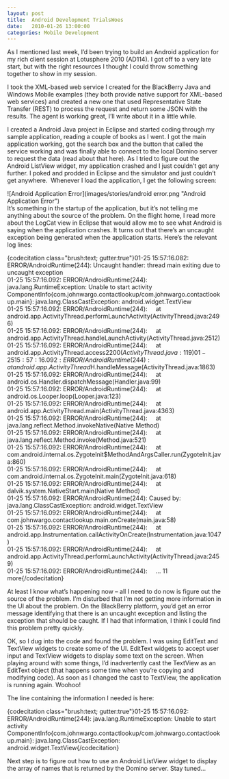 ```yaml
---
layout: post
title:  Android Development TrialsWoes
date:   2010-01-26 13:00:00
categories: Mobile Development
---
```

As I mentioned last week, I’d been trying to build an Android application for my rich client session at Lotusphere 2010 (AD114). I got off to a very late start, but with the right resources I thought I could throw something together to show in my session.

I took the XML-based web service I created for the BlackBerry Java and Windows Mobile examples (they both provide native support for XML-based web services) and created a new one that used Representative State Transfer (REST) to process the request and return some JSON with the results. The agent is working great, I’ll write about it in a little while.

I created a Android Java project in Eclipse and started coding through my sample application, reading a couple of books as I went. I got the main application working, got the search box and the button that called the service working and was finally able to connect to the local Domino server to request the data (read about that here). As I tried to figure out the Android ListView widget, my application crashed and I just couldn’t get any further. I poked and prodded in Eclipse and the simulator and just couldn’t get anywhere.  Whenever I load the application, I get the following screen:

![Android Application Error](images/stories/android error.png "Android Application Error")  
It’s something in the startup of the application, but it’s not telling me anything about the source of the problem. On the flight home, I read more about the LogCat view in Eclipse that would allow me to see what Android is saying when the application crashes. It turns out that there’s an uncaught exception being generated when the application starts. Here’s the relevant log lines:

{codecitation class="brush:text; gutter:true"}01-25 15:57:16.082: ERROR/AndroidRuntime(244): Uncaught handler: thread main exiting due to uncaught exception  
01-25 15:57:16.092: ERROR/AndroidRuntime(244): java.lang.RuntimeException: Unable to start activity ComponentInfo{com.johnwargo.contactlookup/com.johnwargo.contactlookup.main}: java.lang.ClassCastException: android.widget.TextView  
01-25 15:57:16.092: ERROR/AndroidRuntime(244):     at android.app.ActivityThread.performLaunchActivity(ActivityThread.java:2496)  
01-25 15:57:16.092: ERROR/AndroidRuntime(244):     at android.app.ActivityThread.handleLaunchActivity(ActivityThread.java:2512)  
01-25 15:57:16.092: ERROR/AndroidRuntime(244):     at android.app.ActivityThread.access$2200(ActivityThread.java:119)  
01-25 15:57:16.092: ERROR/AndroidRuntime(244):     at android.app.ActivityThread$H.handleMessage(ActivityThread.java:1863)  
01-25 15:57:16.092: ERROR/AndroidRuntime(244):     at android.os.Handler.dispatchMessage(Handler.java:99)  
01-25 15:57:16.092: ERROR/AndroidRuntime(244):     at android.os.Looper.loop(Looper.java:123)  
01-25 15:57:16.092: ERROR/AndroidRuntime(244):     at android.app.ActivityThread.main(ActivityThread.java:4363)  
01-25 15:57:16.092: ERROR/AndroidRuntime(244):     at java.lang.reflect.Method.invokeNative(Native Method)  
01-25 15:57:16.092: ERROR/AndroidRuntime(244):     at java.lang.reflect.Method.invoke(Method.java:521)  
01-25 15:57:16.092: ERROR/AndroidRuntime(244):     at com.android.internal.os.ZygoteInit$MethodAndArgsCaller.run(ZygoteInit.java:860)  
01-25 15:57:16.092: ERROR/AndroidRuntime(244):     at com.android.internal.os.ZygoteInit.main(ZygoteInit.java:618)  
01-25 15:57:16.092: ERROR/AndroidRuntime(244):     at dalvik.system.NativeStart.main(Native Method)  
01-25 15:57:16.092: ERROR/AndroidRuntime(244): Caused by: java.lang.ClassCastException: android.widget.TextView  
01-25 15:57:16.092: ERROR/AndroidRuntime(244):     at com.johnwargo.contactlookup.main.onCreate(main.java:58)  
01-25 15:57:16.092: ERROR/AndroidRuntime(244):     at android.app.Instrumentation.callActivityOnCreate(Instrumentation.java:1047)  
01-25 15:57:16.092: ERROR/AndroidRuntime(244):     at android.app.ActivityThread.performLaunchActivity(ActivityThread.java:2459)  
01-25 15:57:16.092: ERROR/AndroidRuntime(244):     ... 11 more{/codecitation}

At least I know what’s happening now – all I need to do now is figure out the source of the problem. I’m disturbed that I’m not getting more information in the UI about the problem. On the BlackBerry platform, you’d get an error message identifying that there is an uncaught exception and listing the exception that should be caught. If I had that information, I think I could find this problem pretty quickly.

OK, so I dug into the code and found the problem. I was using EditText and TextView widgets to create some of the UI. EditText widgets to accept user input and TextView widgets to display some text on the screen. When playing around with some things, I’d inadvertently cast the TextView as an EditText object (that happens some time when you’re copying and modifying code). As soon as I changed the cast to TextView, the application is running again. Woohoo! 

The line containing the information I needed is here:

{codecitation class="brush:text; gutter:true"}01-25 15:57:16.092: ERROR/AndroidRuntime(244): java.lang.RuntimeException: Unable to start activity ComponentInfo{com.johnwargo.contactlookup/com.johnwargo.contactlookup.main}: java.lang.ClassCastException: android.widget.TextView{/codecitation}

Next step is to figure out how to use an Android ListView widget to display the array of names that is returned by the Domino server. Stay tuned…